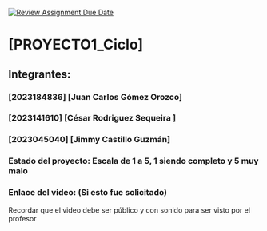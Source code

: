 [![Review Assignment Due Date](https://classroom.github.com/assets/deadline-readme-button-24ddc0f5d75046c5622901739e7c5dd533143b0c8e959d652212380cedb1ea36.svg)](https://classroom.github.com/a/-64Cssly)
# [PROYECTO1_Ciclo]
## Integrantes:
### [2023184836] [Juan Carlos Gómez Orozco]
### [2023141610] [César Rodriguez Sequeira ]
### [2023045040] [Jimmy Castillo Guzmán]

### Estado del proyecto: Escala de 1 a 5, 1 siendo completo y 5 muy malo
### Enlace del video: (Si esto fue solicitado)
Recordar que el video debe ser público y con sonido para ser visto por el profesor
